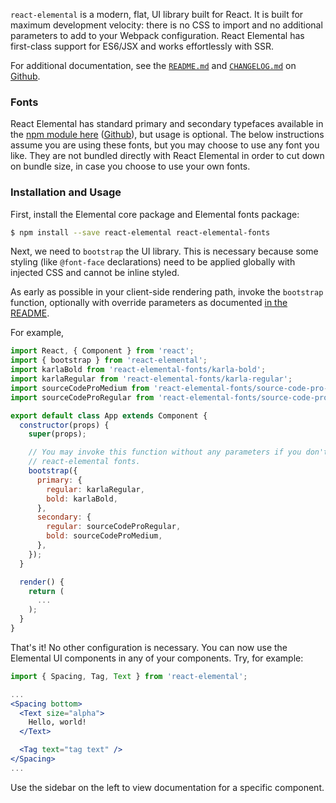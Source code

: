 `react-elemental` is a modern, flat, UI library built for React. It is built for maximum development velocity: there is no CSS to import and no additional parameters to add to your Webpack configuration. React Elemental has first-class support for ES6/JSX and works effortlessly with SSR.

For additional documentation, see the [`README.md`](https://github.com/LINKIWI/react-elemental/blob/master/README.md) and [`CHANGELOG.md`](https://github.com/LINKIWI/react-elemental/blob/master/CHANGELOG.md) on [Github](https://github.com/LINKIWI/react-elemental).

### Fonts

React Elemental has standard primary and secondary typefaces available in the [npm module here](https://www.npmjs.com/package/react-elemental-fonts) ([Github](https://github.com/LINKIWI/react-elemental-fonts)), but usage is optional. The below instructions assume you are using these fonts, but you may choose to use any font you like. They are not bundled directly with React Elemental in order to cut down on bundle size, in case you choose to use your own fonts.

### Installation and Usage

First, install the Elemental core package and Elemental fonts package:

```bash
$ npm install --save react-elemental react-elemental-fonts
```

Next, we need to `bootstrap` the UI library. This is necessary because some styling (like `@font-face` declarations) need to be applied globally with injected CSS and cannot be inline styled.

As early as possible in your client-side rendering path, invoke the `bootstrap` function, optionally with override parameters as documented [in the README](https://github.com/LINKIWI/react-elemental/blob/master/README.md).

For example,

```jsx
import React, { Component } from 'react';
import { bootstrap } from 'react-elemental';
import karlaBold from 'react-elemental-fonts/karla-bold';
import karlaRegular from 'react-elemental-fonts/karla-regular';
import sourceCodeProMedium from 'react-elemental-fonts/source-code-pro-medium';
import sourceCodeProRegular from 'react-elemental-fonts/source-code-pro-regular';

export default class App extends Component {
  constructor(props) {
    super(props);

    // You may invoke this function without any parameters if you don't want to use the standard
    // react-elemental fonts.
    bootstrap({
      primary: {
        regular: karlaRegular,
        bold: karlaBold,
      },
      secondary: {
        regular: sourceCodeProRegular,
        bold: sourceCodeProMedium,
      },
    });
  }

  render() {
    return (
      ...
    );
  }
}

```

That's it! No other configuration is necessary. You can now use the Elemental UI components in any of your components. Try, for example:

```jsx
import { Spacing, Tag, Text } from 'react-elemental';

...
<Spacing bottom>
  <Text size="alpha">
    Hello, world!
  </Text>

  <Tag text="tag text" />
</Spacing>
...
```

Use the sidebar on the left to view documentation for a specific component.
